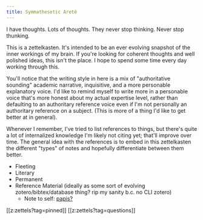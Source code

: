 ```yaml
---
title: Symmathesetic Aretê
---
```


I have thoughts. Lots of thoughts. They never stop thinking. Never stop thunking.

This is a zettelkasten.
It's intended to be an ever evolving snapshot of the inner workings of my brain.
If you're looking for coherent thoughts and well polished ideas, this isn't the place.
I hope to spend some time every day working through this.

You'll notice that the writing style in here is a mix of "authoritative sounding" academic narrative, inquisitive, and a more personable explanatory voice.
I'd like to remind myself to write more in a personable voice that's more honest about my actual expertise level, rather than defaulting to an authoritary reference voice even if I'm not personally an authoritary reference on a subject.
(This is more of a thing I'd like to get better at in general).

Whenever I remember, I've tried to list references to things, but there's quite a lot of internalized knowledge I'm likely not citing yet; that'll improve over time.
The general idea with the references is to embed in this zettelkasten the different "types" of notes and hopefully differentiate between them better.

- Fleeting
- Literary
- Permanent
- Reference Material (ideally as some sort of evolving zotero/bibtex/database thing? rip my sanity b.c. no CLI zotero)
  - Note to self: [papis?](https://github.com/papis/papis)

[[z:zettels?tag=pinned]]
[[z:zettels?tag=questions]]
